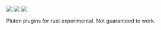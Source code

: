 <img src="https://img.shields.io/badge/rust--experimental-plugins-red.svg"> <a href="https://github.com/Notulp/Pluton"><img src="https://img.shields.io/badge/pluton--mod-required-blue.svg"></a> <img src="https://img.shields.io/badge/language-Python-yellow.svg">

Pluton plugins for rust experimental. Not guaranteed to work.